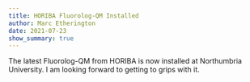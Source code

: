 ```yaml
---
title: HORIBA Fluorolog-QM Installed
author: Marc Etherington
date: 2021-07-23
show_summary: true
---
```


The latest Fluorolog-QM from HORIBA is now installed at Northumbria University. I am looking forward to getting to grips with it.
